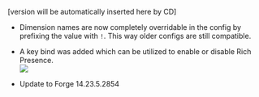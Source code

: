 [version will be automatically inserted here by CD]

- Dimension names are now completely overridable in the 
  config by prefixing the value with `!`. This way older
  configs are still compatible.
  
- A key bind was added which can be utilized to enable or
  disable Rich Presence.  
  ![](https://i.imgur.com/5r2axa6.png)

- Update to Forge 14.23.5.2854